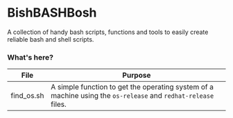# BishBASHBosh
A collection of handy bash scripts, functions and tools to easily create reliable bash and shell scripts.

### What's here?

| File | Purpose |
| ------ | ------ |
| find_os.sh | A simple function to get the operating system of a machine using the `os-release` and `redhat-release` files. |
